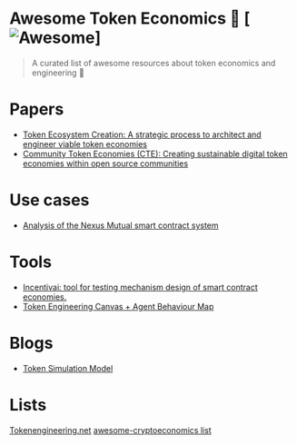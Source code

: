 # Awesome Token Economics 🦄 [![Awesome](https://cdn.rawgit.com/sindresorhus/awesome/d7305f38d29fed78fa85652e3a63e154dd8e8829/media/badge.svg)]
> A curated list of awesome resources about token economics and engineering 🦄


Papers
=======
- [Token Ecosystem Creation: A strategic process to architect and engineer viable token economies](https://outlierventures.io/wp-content/uploads/2018/10/Token-Ecosystem-Creation-Outlier-Ventures-PDF.pdf)
- [Community Token Economies (CTE): Creating sustainable digital token economies within open source communities](https://gallery.mailchimp.com/65ae955d98e06dbd6fc737bf7/files/02455450-8a66-4004-965a-cf2f19fed237/Community_Token_Economy_Whitepaper_1.0.1_2017_09_01.pdf)

Use cases
=======
- [Analysis of the Nexus Mutual smart contract system](http://incentivai.co/nexus_mutual_system_incentivai_simulation_report.pdf)

Tools
=======
- [Incentivai: tool for testing mechanism design of smart contract economies.](http://incentivai.co/#caseStudies)
- [Token Engineering Canvas + Agent Behaviour Map](https://docs.google.com/spreadsheets/d/1cJn_aQj6mF-vC_89-Ah3hLtikp-S579FwrPEAZe8obU/edit#gid=1249453709)

Blogs
=======

- [Token Simulation Model](https://medium.com/token-simulation-model)

Lists
=======
[Tokenengineering.net](http://tokenengineering.net/reading-resources)
[awesome-cryptoeconomics list](https://github.com/jpantunes/awesome-cryptoeconomics)
